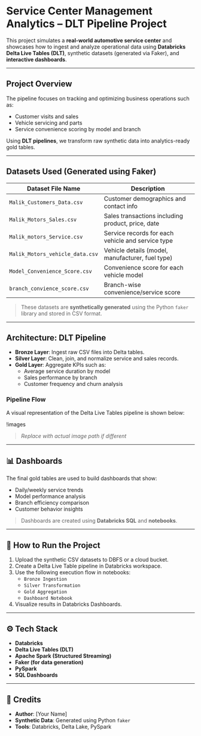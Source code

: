#  Service Center Management Analytics – DLT Pipeline Project

This project simulates a **real-world automotive service center** and showcases how to ingest and analyze operational data using **Databricks Delta Live Tables (DLT)**, synthetic datasets (generated via Faker), and **interactive dashboards**.

---

## Project Overview

The pipeline focuses on tracking and optimizing business operations such as:
- Customer visits and sales
- Vehicle servicing and parts
- Service convenience scoring by model and branch

Using **DLT pipelines**, we transform raw synthetic data into analytics-ready gold tables.

---

## Datasets Used (Generated using Faker)

| Dataset File Name                     | Description |
|--------------------------------------|-------------|
| `Malik_Customers_Data.csv`           | Customer demographics and contact info |
| `Malik_Motors_Sales.csv`             | Sales transactions including product, price, date |
| `Malik_motors_Service.csv`           | Service records for each vehicle and service type |
| `Malik_Motors_vehicle_data.csv`      | Vehicle details (model, manufacturer, fuel type) |
| `Model_Convenience_Score.csv`        | Convenience score for each vehicle model |
| `branch_convience_score.csv`         | Branch-wise convenience/service score |

>  These datasets are **synthetically generated** using the Python `faker` library and stored in CSV format.

---

##  Architecture: DLT Pipeline

- **Bronze Layer**: Ingest raw CSV files into Delta tables.
- **Silver Layer**: Clean, join, and normalize service and sales records.
- **Gold Layer**: Aggregate KPIs such as:
  - Average service duration by model
  - Sales performance by branch
  - Customer frequency and churn analysis

### Pipeline Flow

A visual representation of the Delta Live Tables pipeline is shown below:

!images

> *Replace with actual image path if different*

---

## 📊 Dashboards

The final gold tables are used to build dashboards that show:
- Daily/weekly service trends
- Model performance analysis
- Branch efficiency comparison
- Customer behavior insights

> Dashboards are created using **Databricks SQL** and **notebooks**.

---

## 🚀 How to Run the Project

1. Upload the synthetic CSV datasets to DBFS or a cloud bucket.
2. Create a Delta Live Table pipeline in Databricks workspace.
3. Use the following execution flow in notebooks:
   - `Bronze Ingestion`
   - `Silver Transformation`
   - `Gold Aggregation`
   - `Dashboard Notebook`
4. Visualize results in Databricks Dashboards.

---

## ⚙️ Tech Stack

- **Databricks**
- **Delta Live Tables (DLT)**
- **Apache Spark (Structured Streaming)**
- **Faker (for data generation)**
- **PySpark**
- **SQL Dashboards**

---

## 🙌 Credits

- **Author**: [Your Name]
- **Synthetic Data**: Generated using Python `faker`
- **Tools**: Databricks, Delta Lake, PySpark
